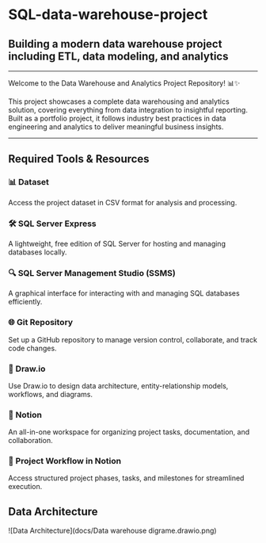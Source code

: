 # SQL-data-warehouse-project
## Building a modern data warehouse project including ETL, data modeling, and analytics 
----
Welcome to the Data Warehouse and Analytics Project Repository! 📊✨

This project showcases a complete data warehousing and analytics solution, covering everything from data integration to insightful reporting. Built as a portfolio project, it follows industry best practices in data engineering and analytics to deliver meaningful business insights.
_______
## Required Tools & Resources  

### 📊 Dataset  
Access the project dataset in CSV format for analysis and processing.  

### 🛠 SQL Server Express  
A lightweight, free edition of SQL Server for hosting and managing databases locally.  

### 🔍 SQL Server Management Studio (SSMS)  
A graphical interface for interacting with and managing SQL databases efficiently.  

### 🌐 Git Repository  
Set up a GitHub repository to manage version control, collaborate, and track code changes.  

### 📌 Draw.io  
Use Draw.io to design data architecture, entity-relationship models, workflows, and diagrams.  

### 📝 Notion  
An all-in-one workspace for organizing project tasks, documentation, and collaboration.  

### 🚀 Project Workflow in Notion  
Access structured project phases, tasks, and milestones for streamlined execution.  

## Data Architecture

![Data Architecture](docs/Data warehouse digrame.drawio.png)

